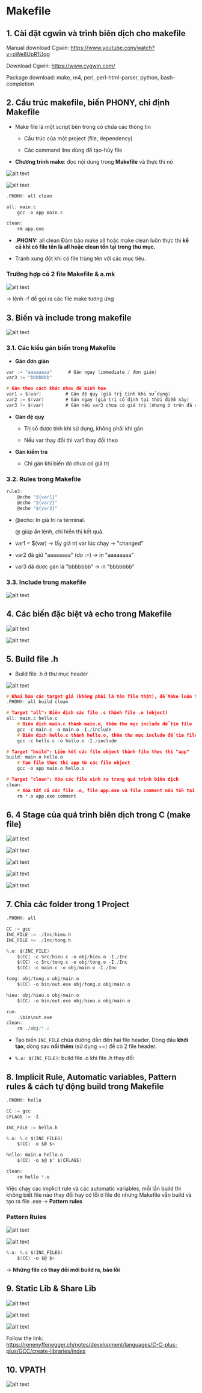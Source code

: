 # Makefile

## 1. Cài đặt cgwin và trình biên dịch cho makefile
Manual download Cgwin: https://www.youtube.com/watch?v=pWe8UpR1Uqg

Download Cgwin: https://www.cygwin.com/

Package download: make, m4, perl, perl-html-parser, python, bash-completion


## 2. Cấu trúc makefile, biến PHONY, chỉ định Makefile

- Make file là một script bên trong có chứa các thông tin

    - Cấu trúc của một project (file, dependency)

    - Các command line dùng để tạo-hủy file

- **Chương trình make**: đọc nội dung trong **Makefile** và thực thi nó

![alt text](image.png)

![alt text](image-1.png)


```c
.PHONY: all clean

all: main.c 
	gcc -o app main.c

clean:
	rm app.exe
```
- **.PHONY:** all clean
Đảm bảo make all hoặc make clean luôn thực thi **kể cả khi có file tên là all hoặc clean tồn tại trong thư mục.**

- Tránh xung đột khi có file trùng tên với các mục tiêu.

### Trường hợp có 2 file Makefile & a.mk

![alt text](image-2.png)

-> lệnh -f để gọi ra các file make tương ứng

## 3. Biến và include trong makefile

![alt text](image-3.png)

### 3.1. Các kiểu gán biến trong Makefile

- **Gán đơn giản**

```c
var := "aaaaaaaa"      # Gán ngay (immediate / đơn giản)
var3 := "bbbbbbb"
```
```c
# Gán theo cách khác nhau để minh họa
var1 = $(var)         # Gán đệ quy (giá trị tính khi sử dụng)
var2 := $(var)        # Gán ngay (giá trị cố định tại thời điểm này)
var3 ?= $(var)        # Gán nếu var3 chưa có giá trị (nhưng ở trên đã có rồi)
```
- **Gán đệ quy**

    - Trị số được tính khi sử dụng, không phải khi gán

    - Nếu var thay đổi thì var1 thay đổi theo

- **Gán kiểm tra**

    - Chỉ gán khi biến đó chưa có giá trị

### **3.2. Rules trong Makefile**

```c
rule3:
	@echo "${var1}"
	@echo "${var2}"
	@echo "${var3}"

```

- @echo:
In giá trị ra terminal.

    @ giúp ẩn lệnh, chỉ hiển thị kết quả.

- var1 = $(var) → lấy giá trị var lúc chạy → "changed"

- var2 đã giữ "aaaaaaaa" (do :=) → in "aaaaaaaa"

- var3 đã được gán là "bbbbbbb" → in "bbbbbbb"

### 3.3. Include trong makefile

![alt text](image-4.png)

## 4. Các biến đặc biệt và echo trong Makefile

![alt text](image-5.png)

![alt text](image-6.png)

## 5. Build file .h

- Build file .h ở thư mục header

![alt text](image-7.png)

```c
# Khai báo các target giả (không phải là tên file thật), để Make luôn thực thi
.PHONY: all build clean

# Target "all": Biên dịch các file .c thành file .o (object)
all: main.c hello.c
	# Biên dịch main.c thành main.o, thêm thư mục include để tìm file .h
	gcc -c main.c -o main.o -I./include
	# Biên dịch hello.c thành hello.o, thêm thư mục include để tìm file .h
	gcc -c hello.c -o hello.o -I./include

# Target "build": Liên kết các file object thành file thực thi "app"
build: main.o hello.o
	# Tạo file thực thi app từ các file object
	gcc -o app main.o hello.o

# Target "clean": Xóa các file sinh ra trong quá trình biên dịch
clean:
	# Xóa tất cả các file .o, file app.exe và file comment nếu tồn tại
	rm *.o app.exe comment

```

## 6. 4 Stage của quá trình biên dịch trong C (make file)

![alt text](image-8.png)

![alt text](image-9.png)

![alt text](image-10.png)

![alt text](image-11.png)

![alt text](image-12.png)

## 7. Chia các folder trong 1 Project

```c
.PHONY: all

CC := gcc
INC_FILE := ./Inc/hieu.h
INC_FILE += ./Inc/tong.h

%.o: $(INC_FILE)
	$(CC) -c Src/hieu.c -o obj/hieu.o -I./Inc
	$(CC) -c Src/tong.c -o obj/tong.o -I./Inc
	$(CC) -c main.c -o obj/main.o -I./Inc

tong: obj/tong.o obj/main.o
	$(CC) -o bin/out.exe obj/tong.o obj/main.o

hieu: obj/hieu.o obj/main.o
	$(CC) -o bin/out.exe obj/hieu.o obj/main.o

run:
	.\bin\out.exe
clean:
	rm ./obj/*.o
```

- Tạo biến `INC_FILE` chứa đường dẫn đến hai file header. Dòng đầu **khởi tạo**, dòng sau **nối thêm** (sử dụng +=) để có 2 file header.

- `%.o: $(INC_FILE)`: build file .o khi file .h thay đổi

## 8. Implicit Rule, Automatic variables, Pattern rules & cách tự động build trong Makefile

```c
.PHONY: hello

CC := gcc
CFLAGS := -I.

INC_FILE := hello.h

%.o: %.c $(INC_FILES)
	$(CC) -o $@ $<

hello: main.o hello.o
	$(CC) -o $@ $^ $(CFLAGS)

clean: 
	rm hello *.o
```

Việc chạy các implicit rule và các automatic variables, mỗi lần build thì không biết file nào thay đổi hay có lỗi ở file đó nhưng Makefile vẫn build và tạo ra file .exe -> **Pattern rules**
### Pattern Rules
![alt text](image-13.png)

![alt text](image-14.png)

```c
%.o: %.c $(INC_FILES)
	$(CC) -o $@ $<
```

-> **Những file có thay đổi mới build ra, báo lỗi**

## 9. Static Lib & Share Lib

![alt text](image-15.png)

![alt text](image-16.png)

![alt text](image-17.png)

Follow the link: https://renenyffenegger.ch/notes/development/languages/C-C-plus-plus/GCC/create-libraries/index

## 10. VPATH

![alt text](image-18.png)